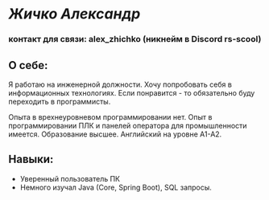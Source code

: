 # *Жичко Александр*

### контакт для связи:  alex_zhichko (никнейм в Discord rs-scool)

## О себе:
Я работаю на инженерной должности. Хочу попробовать себя в информационных технологиях. 
Если понравится - то обязательно буду переходить в программисты.


Опыта в врехнеуровневом программировании нет. 
Опыт в программировании ПЛК и панелей оператора для промышленности имеется. 
Образование высшее. Английский на уровне А1-А2.


## Навыки:
- Уверенный пользователь ПК
- Немного изучал Java (Core, Spring Boot), SQL запросы.

